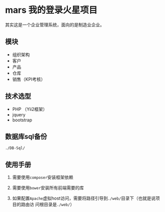 # mars 我的登录火星项目

其实这是一个企业管理系统，面向的是制造业企业。

## 模块
* 组织架构
* 客户
* 产品
* 仓库
* 销售（KPI考核）

## 技术选型
* PHP （Yii2框架）
* jquery
* bootstrap

## 数据库sql备份
`./DB-Sql/`

## 使用手册

1. 需要使用`composer`安装框架依赖

2. 需要使用`bower`安装所有前端需要的库

3. 如果配置`Apache`虚拟host访问，需要将路径引导到`./web/`目录下（也就是说项目的路由访
问根目录是`./web/`）
